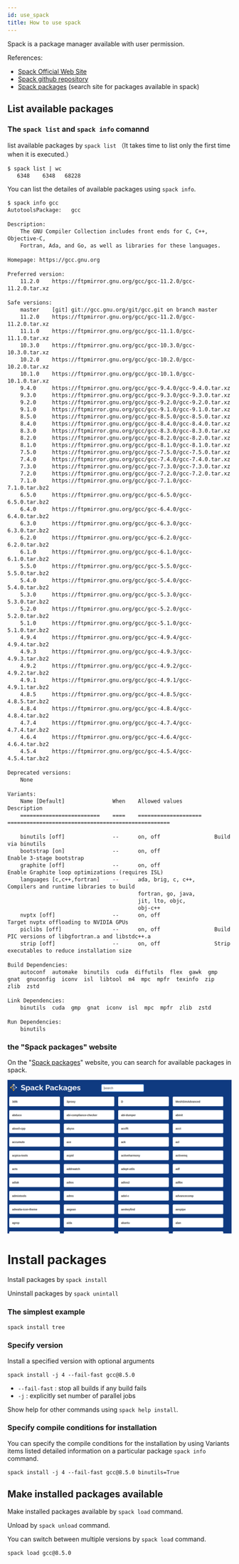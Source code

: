 ```yaml
---
id: use_spack
title: How to use spack
---
```


Spack is a package manager available with user permission.

References:

- [Spack Official Web Site](https://spack.readthedocs.io/en/latest/#)
- [Spack github repository](https://github.com/spack/spack)
- [Spack packages](https://spack.github.io/packages/) (search site for packages available in spack)


## List available packages

### The `spack list` and `spack info` comannd

list available packages by `spack list`
（It takes time to list only the first time when it is executed.）

```
$ spack list | wc
   6348    6348   68228
```

You can list the detailes of available packages using `spack info`.

```
$ spack info gcc
AutotoolsPackage:   gcc

Description:
    The GNU Compiler Collection includes front ends for C, C++, Objective-C,
    Fortran, Ada, and Go, as well as libraries for these languages.

Homepage: https://gcc.gnu.org

Preferred version:  
    11.2.0    https://ftpmirror.gnu.org/gcc/gcc-11.2.0/gcc-11.2.0.tar.xz

Safe versions:  
    master    [git] git://gcc.gnu.org/git/gcc.git on branch master
    11.2.0    https://ftpmirror.gnu.org/gcc/gcc-11.2.0/gcc-11.2.0.tar.xz
    11.1.0    https://ftpmirror.gnu.org/gcc/gcc-11.1.0/gcc-11.1.0.tar.xz
    10.3.0    https://ftpmirror.gnu.org/gcc/gcc-10.3.0/gcc-10.3.0.tar.xz
    10.2.0    https://ftpmirror.gnu.org/gcc/gcc-10.2.0/gcc-10.2.0.tar.xz
    10.1.0    https://ftpmirror.gnu.org/gcc/gcc-10.1.0/gcc-10.1.0.tar.xz
    9.4.0     https://ftpmirror.gnu.org/gcc/gcc-9.4.0/gcc-9.4.0.tar.xz
    9.3.0     https://ftpmirror.gnu.org/gcc/gcc-9.3.0/gcc-9.3.0.tar.xz
    9.2.0     https://ftpmirror.gnu.org/gcc/gcc-9.2.0/gcc-9.2.0.tar.xz
    9.1.0     https://ftpmirror.gnu.org/gcc/gcc-9.1.0/gcc-9.1.0.tar.xz
    8.5.0     https://ftpmirror.gnu.org/gcc/gcc-8.5.0/gcc-8.5.0.tar.xz
    8.4.0     https://ftpmirror.gnu.org/gcc/gcc-8.4.0/gcc-8.4.0.tar.xz
    8.3.0     https://ftpmirror.gnu.org/gcc/gcc-8.3.0/gcc-8.3.0.tar.xz
    8.2.0     https://ftpmirror.gnu.org/gcc/gcc-8.2.0/gcc-8.2.0.tar.xz
    8.1.0     https://ftpmirror.gnu.org/gcc/gcc-8.1.0/gcc-8.1.0.tar.xz
    7.5.0     https://ftpmirror.gnu.org/gcc/gcc-7.5.0/gcc-7.5.0.tar.xz
    7.4.0     https://ftpmirror.gnu.org/gcc/gcc-7.4.0/gcc-7.4.0.tar.xz
    7.3.0     https://ftpmirror.gnu.org/gcc/gcc-7.3.0/gcc-7.3.0.tar.xz
    7.2.0     https://ftpmirror.gnu.org/gcc/gcc-7.2.0/gcc-7.2.0.tar.xz
    7.1.0     https://ftpmirror.gnu.org/gcc/gcc-7.1.0/gcc-7.1.0.tar.bz2
    6.5.0     https://ftpmirror.gnu.org/gcc/gcc-6.5.0/gcc-6.5.0.tar.bz2
    6.4.0     https://ftpmirror.gnu.org/gcc/gcc-6.4.0/gcc-6.4.0.tar.bz2
    6.3.0     https://ftpmirror.gnu.org/gcc/gcc-6.3.0/gcc-6.3.0.tar.bz2
    6.2.0     https://ftpmirror.gnu.org/gcc/gcc-6.2.0/gcc-6.2.0.tar.bz2
    6.1.0     https://ftpmirror.gnu.org/gcc/gcc-6.1.0/gcc-6.1.0.tar.bz2
    5.5.0     https://ftpmirror.gnu.org/gcc/gcc-5.5.0/gcc-5.5.0.tar.bz2
    5.4.0     https://ftpmirror.gnu.org/gcc/gcc-5.4.0/gcc-5.4.0.tar.bz2
    5.3.0     https://ftpmirror.gnu.org/gcc/gcc-5.3.0/gcc-5.3.0.tar.bz2
    5.2.0     https://ftpmirror.gnu.org/gcc/gcc-5.2.0/gcc-5.2.0.tar.bz2
    5.1.0     https://ftpmirror.gnu.org/gcc/gcc-5.1.0/gcc-5.1.0.tar.bz2
    4.9.4     https://ftpmirror.gnu.org/gcc/gcc-4.9.4/gcc-4.9.4.tar.bz2
    4.9.3     https://ftpmirror.gnu.org/gcc/gcc-4.9.3/gcc-4.9.3.tar.bz2
    4.9.2     https://ftpmirror.gnu.org/gcc/gcc-4.9.2/gcc-4.9.2.tar.bz2
    4.9.1     https://ftpmirror.gnu.org/gcc/gcc-4.9.1/gcc-4.9.1.tar.bz2
    4.8.5     https://ftpmirror.gnu.org/gcc/gcc-4.8.5/gcc-4.8.5.tar.bz2
    4.8.4     https://ftpmirror.gnu.org/gcc/gcc-4.8.4/gcc-4.8.4.tar.bz2
    4.7.4     https://ftpmirror.gnu.org/gcc/gcc-4.7.4/gcc-4.7.4.tar.bz2
    4.6.4     https://ftpmirror.gnu.org/gcc/gcc-4.6.4/gcc-4.6.4.tar.bz2
    4.5.4     https://ftpmirror.gnu.org/gcc/gcc-4.5.4/gcc-4.5.4.tar.bz2

Deprecated versions:  
    None

Variants:
    Name [Default]               When    Allowed values          Description
    =========================    ====    ====================    ===================================================

    binutils [off]               --      on, off                 Build via binutils
    bootstrap [on]               --      on, off                 Enable 3-stage bootstrap
    graphite [off]               --      on, off                 Enable Graphite loop optimizations (requires ISL)
    languages [c,c++,fortran]    --      ada, brig, c, c++,      Compilers and runtime libraries to build
                                         fortran, go, java,      
                                         jit, lto, objc,         
                                         obj-c++                 
    nvptx [off]                  --      on, off                 Target nvptx offloading to NVIDIA GPUs
    piclibs [off]                --      on, off                 Build PIC versions of libgfortran.a and libstdc++.a
    strip [off]                  --      on, off                 Strip executables to reduce installation size

Build Dependencies:
    autoconf  automake  binutils  cuda  diffutils  flex  gawk  gmp  gnat  gnuconfig  iconv  isl  libtool  m4  mpc  mpfr  texinfo  zip  zlib  zstd

Link Dependencies:
    binutils  cuda  gmp  gnat  iconv  isl  mpc  mpfr  zlib  zstd

Run Dependencies:
    binutils

```


### the "Spack packages" website

On the "<a href="https://spack.github.io/packages/">Spack packages</a>" website, you can search for available packages in spack.

![](spack_220411.png)


# Install packages

Install packages by `spack install`

Uninstall packages by `spack unintall`

### The simplest example

```
spack install tree
```

### Specify version

Install a specified version with optional arguments


```
spack install -j 4 --fail-fast gcc@8.5.0
```

- `--fail-fast` : stop all builds if any build fails 
- `-j` : explicitly set number of parallel jobs

Show help for other commands using `spack help install`.

### Specify compile conditions for installation

You can specify the compile conditions for the installation by using Variants items listed detailed information on a particular package `spack info` command. 


```
spack install -j 4 --fail-fast gcc@8.5.0 binutils=True
```

## Make installed packages available

Make installed packages available by `spack load` command.

Unload by `spack unload` command.


You can switch between multiple versions by `spack load` command.

```
spack load gcc@8.5.0
```
